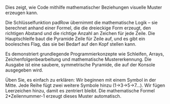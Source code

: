 Dies zeigt, wie Code mithilfe mathematischer Beziehungen visuelle Muster erzeugen kann.


Die Schlüsselfunktion padRow übernimmt die mathematische Logik – sie berechnet anhand einer Formel, die die dreieckige Form erzeugt, den richtigen Abstand und die richtige Anzahl an Zeichen für jede Zeile. Die Hauptschleife baut die Pyramide Zeile für Zeile auf, und es gibt ein boolesches Flag, das sie bei Bedarf auf den Kopf stellen kann.

Es demonstriert grundlegende Programmierkonzepte wie Schleifen, Arrays, Zeichenfolgenbearbeitung und mathematische Mustererkennung. Die Ausgabe ist eine saubere, symmetrische Pyramide, die auf der Konsole ausgegeben wird.


Üben Sie, es einfach zu erklären:
Wir beginnen mit einem Symbol in der Mitte.
Jede Reihe fügt zwei weitere Symbole hinzu (1→3→5→7...).
Wir fügen Leerzeichen hinzu, damit es zentriert bleibt.
Die mathematische Formel 2*Zeilennummer-1 erzeugt dieses Muster automatisch.

